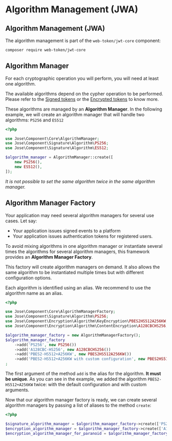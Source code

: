 # Algorithm Management \(JWA\)

## Algorithm Management \(JWA\)

The algorithm management is part of the `web-token/jwt-core` component:

```bash
composer require web-token/jwt-core
```

## Algorithm Manager

For each cryptographic operation you will perform, you will need at least one algorithm.

The available algorithms depend on the cypher operation to be performed. Please refer to the [Signed tokens](signed-tokens-jws/) or the [Encrypted tokens](encrypted-tokens-jwe/) to know more.

These algorithms are managed by an **Algorithm Manager**. In the following example, we will create an algorithm manager that will handle two algorithms: `PS256` and `ES512`

```php
<?php

use Jose\Component\Core\AlgorithmManager;
use Jose\Component\Signature\Algorithm\PS256;
use Jose\Component\Signature\Algorithm\ES512;

$algorithm_manager = AlgorithmManager::create([
    new PS256(),
    new ES512(),
]);
```

_It is not possible to set the same algorithm twice in the same algorithm manager._

## Algorithm Manager Factory

Your application may need several algorithm managers for several use cases. Let say:

* Your application issues signed events to a platform
* Your application issues authentication tokens for registered users.  

To avoid mixing algorithms in one algorithm manager or instantiate several times the algorithms for several algorithm managers, this framework provides an **Algorithm Manager Factory**.

This factory will create algorithm managers on demand. It also allows the same algorithm to be instantiated multiple times but with different configuration options.

Each algorithm is identified using an alias. We recommend to use the algorithm name as an alias.

```php
<?php

use Jose\Component\Core\AlgorithmManagerFactory;
use Jose\Component\Signature\Algorithm\PS256;
use Jose\Component\Encryption\Algorithm\KeyEncryption\PBES2HS512A256KW;
use Jose\Component\Encryption\Algorithm\ContentEncryption\A128CBCHS256;

$algorithm_manager_factory = new AlgorithmManagerFactory();
$algorithm_manager_factory
    ->add('PS256', new PS256())
    ->add('A128CBC-HS256', new A128CBCHS256())
    ->add('PBES2-HS512+A256KW', new PBES2HS512A256KW())
    ->add('PBES2-HS512+A256KW with custom configuration', new PBES2HS512A256KW(128, 8192))
;
```

The first argument of the method `add` is the alias for the algorithm. **It must be unique**. As you can see in the example, we added the algorithm `PBES2-HS512+A256KW` twice: with the default configuration and with custom arguments.

Now that our algorithm manager factory is ready, we can create several algorithm managers by passing a list of aliases to the method `create`:

```php
<?php

$signature_algorithm_manager = $algorithm_manager_factory->create(['PS256']);
$encryption_algorithm_manager = $algorithm_manager_factory->create(['A128CBC-HS256', 'PBES2-HS512+A256KW']);
$encryption_algorithm_manager_for_paranoid = $algorithm_manager_factory->create(['A128CBC-HS256', 'PBES2-HS512+A256KW with custom configuration']);
```

